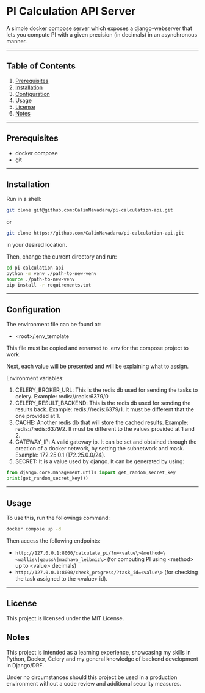 # PI Calculation API Server

A simple docker compose server which exposes a django-webserver that lets you compute PI with a 
given precision (in decimals) in an asynchronous manner.

--- 

## Table of Contents

1. [Prerequisites](#prerequisites)
2. [Installation](#installation)
3. [Configuration](#configuration)
4. [Usage](#usage)
6. [License](#license)
7. [Notes](#notes)

---

## Prerequisites

* docker compose
* git

---

## Installation

Run in a shell:
```bash
git clone git@github.com:CalinNavadaru/pi-calculation-api.git
```
or
```bash
git clone https://github.com/CalinNavadaru/pi-calculation-api.git
```
in your desired location.

Then, change the current directory and run:
```bash
cd pi-calculation-api
python -m venv ./path-to-new-venv
source ./path-to-new-venv
pip install -r requirements.txt
```

---

## Configuration

The environment file can be found at:
  - \<root\>/.env_template

This file must be copied and renamed to .env for the compose project to work.

Next, each value will be presented and will be explaining what to assign.

Environment variables:
1. CELERY_BROKER_URL: This is the redis db used for sending the tasks to celery. Example: redis://redis:6379/0
2. CELERY_RESULT_BACKEND: This is the redis db used for sending the results back. Example: redis://redis:6379/1. It must be different that the one provided at 1.
3. CACHE: Another redis db that will store the cached results. Example: redis://redis:6379/2. It must be different to the values provided at 1 and 2.
4. GATEWAY_IP: A valid gateway ip. It can be set and obtained through the creation of a docker network, by setting the subnetwork and mask. Example: 172.25.0.1 (172.25.0.0/24).
5. SECRET: It is a value used by django. It can be generated by using:
```python
from django.core.management.utils import get_random_secret_key  
print(get_random_secret_key())
```
---

## Usage

To use this, run the followings command:
```bash
docker compose up -d
```

Then access the following endpoints: 
- ```http://127.0.0.1:8000/calculate_pi/?n=<value\>&method=\<wallis\|gauss\|madhava_leibniz\>``` (for computing PI using \<method\> up to \<value\> decimals)
- ```http://127.0.0.1:8000/check_progress/?task_id=<value\>``` (for checking the task assigned to the \<value> id).

--- 

## License

This project is licensed under the MIT License.


## Notes

This project is intended as a learning experience, showcasing my skills in Python, Docker, Celery 
and my general knowledge of backend development in Django/DRF.

Under no circumstances should this project be used in a production environment without a code review and additional
security measures.
